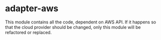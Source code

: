 # adapter-aws

This module contains all the code, dependent on AWS API.
If it happens so that the cloud provider should be changed,
only this module will be refactored or replaced.